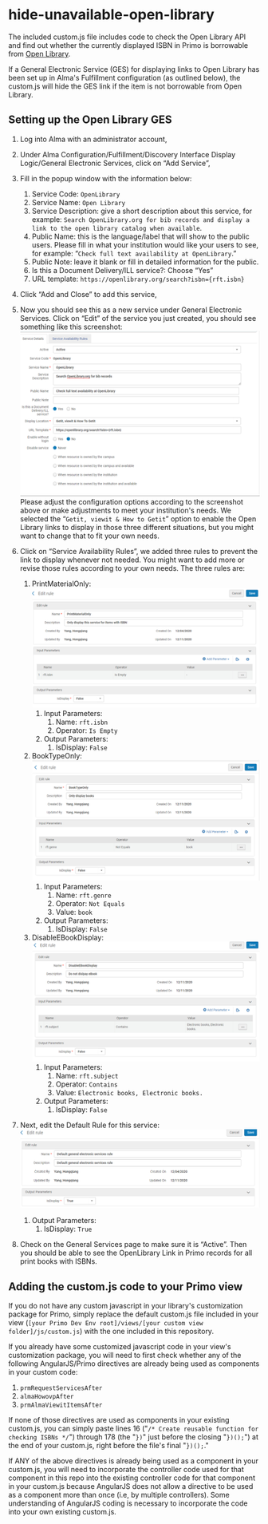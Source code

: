 # hide-unavailable-open-library
The included custom.js file includes code to check the Open Library API and find out whether the currently displayed ISBN in Primo is borrowable from [Open Library](https://www.openlibary.org).

If a General Electronic Service (GES) for displaying links to Open Library has been set up in Alma's Fulfillment configuration (as outlined below), the custom.js will hide the GES link if the item is not borrowable from Open Library.

## Setting up the Open Library GES

1. Log into Alma with an administrator account,
1. Under Alma Configuration/Fulfillment/Discovery Interface Display Logic/General Electronic Services, click on “Add Service”,
1. Fill in the popup window with the information below:
    1. Service Code: `OpenLibrary`
    1. Service Name: `Open Library`
    1. Service Description: give a short description about this service, for example: `Search OpenLibrary.org for bib records and display a link to the open library catalog when available`.
    1. Public Name: this is the language/label that will show to the public users. Please fill in what your institution would like your users to see, for example: “`Check full text availability at OpenLibrary`.”
    1. Public Note: leave it blank or fill in detailed information for the public.
    1. Is this a Document Delivery/ILL service?: Choose “Yes”
    1. URL template: `https://openlibrary.org/search?isbn={rft.isbn}`
1. Click “Add and Close” to add this service,

1. Now you should see this as a new service under General Electronic Services. Click on “Edit” of the service you just created, you should see something like this screenshot:![GES Edit Screen](images/geseditform.png)Please adjust the configuration options according to the screenshot above or make adjustments to meet your institution's needs. We selected the “`Getit, viewit & How to Getit`” option to enable the Open Library links to display in those three different situations, but you might want to change that to fit your own needs.
1. Click on “Service Availability Rules”, we added three rules to prevent the link to display whenever not needed. You might want to add more or revise those rules according to your own needs. The three rules are:
   1. PrintMaterialOnly:![Edit PrintMaterialOnly form](images/printmaterialonly.png)
      1. Input Parameters:
         1. Name: `rft.isbn`
         1. Operator: `Is Empty`
      1. Output Parameters:
         1. IsDisplay: `False`
   1. BookTypeOnly:![Edit BookTypeOnly form](images/booktypeonly.png)
      1. Input Parameters:
         1. Name: `rft.genre`
         1. Operator: `Not Equals`
         1. Value: `book`
      1. Output Parameters:
         1. IsDisplay: `False`
   1. DisableEBookDisplay:![Edit DisableEBookDisplay form](images/disableebookdisplay.png)
      1. Input Parameters:
         1. Name: `rft.subject`
         1. Operator: `Contains`
         1. Value: `Electronic books, Electronic books.`
      1. Output Parameters:
         1. IsDisplay: `False`
1. Next, edit the Default Rule for this service:![Edit Default Rule form](images/defaultrule.png)
   1. Output Parameters:
      1. IsDisplay: `True`
1. Check on the General Services page to make sure it is “Active”. Then you should be able to see the OpenLibrary Link in Primo records for all print books with ISBNs. 

## Adding the custom.js code to your Primo view

If you do not have any custom javascript in your library's customization package for Primo, simply replace the default custom.js file included in your view (`[your Primo Dev Env root]/views/[your custom view folder]/js/custom.js`) with the one included in this repository.

If you already have some customized javascript code in your view's customization package, you will need to first check whether any of the following AngularJS/Primo directives are already being used as components in your custom code:

1. `prmRequestServicesAfter`
1. `almaHowovpAfter`
1. `prmAlmaViewitItemsAfter`

If none of those directives are used as components in your existing custom.js, you can simply paste lines 16 ("`/* Create reusable function for checking ISBNs */`") through 178 (the "`})`" just before the closing "`})();`") at the end of your custom.js, right before the file's final "`})();`."

If ANY of the above directives is already being used as a component in your custom.js, you will need to incorporate the controller code used for that component in this repo into the existing controller code for that component in your custom.js because AngularJS does not allow a directive to be used as a component more than once (i.e, by multiple controllers). Some understanding of AngularJS coding is necessary to incorporate the code into your own existing custom.js.